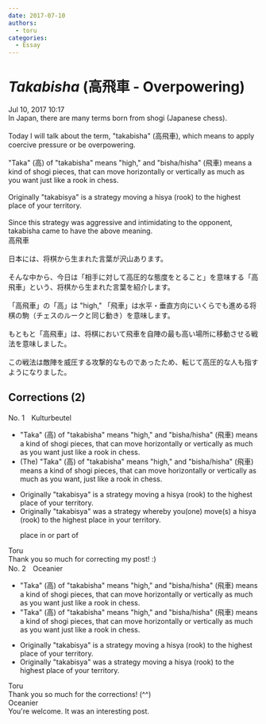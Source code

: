 ```yaml
---
date: 2017-07-10
authors:
  - toru
categories:
  - Essay
---
```


<h1 id="subject_show"><strong><em>Takabisha</strong></em> (高飛車 - Overpowering)</h1>
<div class="date">Jul 10, 2017 10:17</div>
<div id="post"><div id="body_show_ori">
In Japan, there are many terms born from shogi (Japanese chess).<br/><br/>Today I will talk about the term, "takabisha" (高飛車), which means to apply coercive pressure or be overpowering.<br/><br/>"Taka" (高) of "takabisha" means "high," and "bisha/hisha" (飛車) means a kind of shogi pieces, that can move horizontally or vertically as much as you want just like a rook in chess.<br/><br/>Originally "takabisya" is a strategy moving a hisya (rook) to the highest place of your territory.<br/><br/>Since this strategy was aggressive and intimidating to the opponent, takabisha came to have the above meaning.
</div></div>

<!-- more -->

<div id="post_ja"><div id="body_show_mo">
高飛車<br/><br/>日本には、将棋から生まれた言葉が沢山あります。<br/><br/>そんな中から、今日は「相手に対して高圧的な態度をとること」を意味する「高飛車」という、将棋から生まれた言葉を紹介します。<br/><br/>「高飛車」の「高」は "high," 「飛車」は水平・垂直方向にいくらでも進める将棋の駒（チェスのルークと同じ動き）を意味します。<br/><br/>もともと「高飛車」は、将棋において飛車を自陣の最も高い場所に移動させる戦法を意味しました。<br/><br/>この戦法は敵陣を威圧する攻撃的なものであったため、転じて高圧的な人も指すようになりました。
</div></div>

## Corrections (2)
<div id="block"><div class="first_name"> No. 1　<span class="just_name">Kulturbeutel</span></div><div id="block2">
<ul class="correction_field">
<li class="incorrect">"Taka" (高) of "takabisha" means "high," and "bisha/hisha" (飛車) means a kind of shogi pieces, that can move horizontally or vertically as much as you want just like a rook in chess.</li>
<li class="corrected correct">
<span class="f_blue">(The) </span>"Taka" (高) of "takabisha" means "high," and "bisha/hisha" (飛車) means a kind of shogi piece<span class="f_red"><span class="sline">s</span></span>, that can move horizontally or vertically as much as you want<span class="f_blue">,</span> just like a rook in chess.
</li>
</ul>
<ul class="correction_field">
<li class="incorrect">Originally "takabisya" is a strategy moving a hisya (rook) to the highest place of your territory.</li>
<li class="corrected correct">
Originally "takabisya" <span class="f_blue">was </span>a strategy <span class="f_blue">whereby you(one) move(s)</span> a hisya (rook) to the highest place <span class="f_blue">in</span> your territory.
<p class="correction_comment">place in or part of</p>
</li>
</ul>
</div><div class="name"><span class="just_name">Toru</span><br>
Thank you so much for correcting my post! :)
</div>
</div>
<div id="block"><div class="first_name"> No. 2　<span class="just_name">Oceanier</span></div><div id="block2">
<ul class="correction_field">
<li class="incorrect">"Taka" (高) of "takabisha" means "high," and "bisha/hisha" (飛車) means a kind of shogi pieces, that can move horizontally or vertically as much as you want just like a rook in chess.</li>
<li class="corrected correct">
"Taka" (高) of "takabisha" means "high," and "bisha/hisha" (飛車) means a kind of shogi piece<span class="sline"><span class="f_red">s</span></span>, that can move horizontally or vertically as much as you want just like a rook in chess.
</li>
</ul>
<ul class="correction_field">
<li class="incorrect">Originally "takabisya" is a strategy moving a hisya (rook) to the highest place of your territory.</li>
<li class="corrected correct">
Originally "takabisya" <span class="f_red">was</span> a strategy moving a hisya (rook) to the highest place of your territory.
</li>
</ul>
</div><div class="name"><span class="just_name">Toru</span><br>
Thank you so much for the corrections! (^^)
</div>
<div class="name"><span class="just_name">Oceanier</span><br>
You're welcome. It was an interesting post.
</div>
</div>

